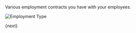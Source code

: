 <!-- add-breadcrumbs -->
Various employment contracts you have with your employees.

<img class="screenshot" alt="Employment Type" src="{{docs_base_url}}/assets/img/human-resources/employment-type.png">

{next}